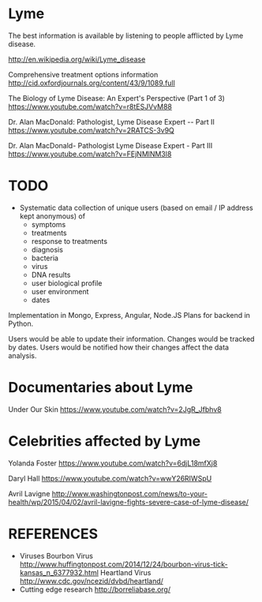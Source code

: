 Lyme
====

The best information is available by listening to people afflicted by Lyme disease.


http://en.wikipedia.org/wiki/Lyme_disease

Comprehensive treatment options information
http://cid.oxfordjournals.org/content/43/9/1089.full


The Biology of Lyme Disease: An Expert's Perspective (Part 1 of 3)
https://www.youtube.com/watch?v=r8tESJVvM88

Dr. Alan MacDonald: Pathologist, Lyme Disease Expert -- Part II
https://www.youtube.com/watch?v=2RATCS-3v9Q

Dr. Alan MacDonald- Pathologist Lyme Disease Expert - Part III
https://www.youtube.com/watch?v=FEjNMlNM3l8

TODO
====
* Systematic data collection of unique users (based on email / IP address kept anonymous) of 
  - symptoms  
  - treatments
  - response to treatments
  - diagnosis
  -   bacteria
  -   virus
  - DNA results
  - user biological profile
  - user environment
  - dates

Implementation in Mongo, Express, Angular, Node.JS 
Plans for backend in Python.

Users would be able to update their information.  Changes would be tracked by dates.  Users would be notified how their changes affect the data analysis.

Documentaries about Lyme
========================
Under Our Skin
https://www.youtube.com/watch?v=2JgR_Jfbhv8

Celebrities affected by Lyme
============================
Yolanda Foster
https://www.youtube.com/watch?v=6djL18mfXj8

Daryl Hall
https://www.youtube.com/watch?v=wwY26RIWSpU

Avril Lavigne
http://www.washingtonpost.com/news/to-your-health/wp/2015/04/02/avril-lavigne-fights-severe-case-of-lyme-disease/

REFERENCES
==========
- Viruses
    Bourbon Virus
    http://www.huffingtonpost.com/2014/12/24/bourbon-virus-tick-kansas_n_6377932.html
    Heartland Virus
    http://www.cdc.gov/ncezid/dvbd/heartland/
- Cutting edge research
    http://borreliabase.org/
